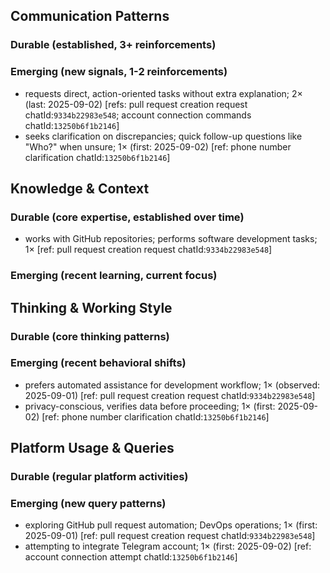 ## Communication Patterns
### Durable (established, 3+ reinforcements)

### Emerging (new signals, 1-2 reinforcements)
- requests direct, action-oriented tasks without extra explanation; 2× (last: 2025-09-02) [refs: pull request creation request chatId:`9334b22983e548`; account connection commands chatId:`13250b6f1b2146`]
- seeks clarification on discrepancies; quick follow-up questions like "Who?" when unsure; 1× (first: 2025-09-02) [ref: phone number clarification chatId:`13250b6f1b2146`]

## Knowledge & Context
### Durable (core expertise, established over time)
- works with GitHub repositories; performs software development tasks; 1× [ref: pull request creation request chatId:`9334b22983e548`]

### Emerging (recent learning, current focus)

## Thinking & Working Style
### Durable (core thinking patterns)

### Emerging (recent behavioral shifts)
- prefers automated assistance for development workflow; 1× (observed: 2025-09-01) [ref: pull request creation request chatId:`9334b22983e548`]
- privacy-conscious, verifies data before proceeding; 1× (first: 2025-09-02) [ref: phone number clarification chatId:`13250b6f1b2146`]

## Platform Usage & Queries
### Durable (regular platform activities)

### Emerging (new query patterns)
- exploring GitHub pull request automation; DevOps operations; 1× (first: 2025-09-01) [ref: pull request creation request chatId:`9334b22983e548`]
- attempting to integrate Telegram account; 1× (first: 2025-09-02) [ref: account connection attempt chatId:`13250b6f1b2146`]